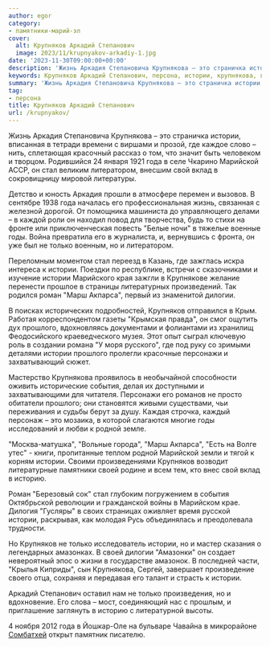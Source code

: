```yaml
---
author: egor
category:
- памятники-марий-эл
cover:
  alt: Крупняков Аркадий Степанович
  image: 2023/11/krupnyakov-arkadiy-1.jpg
date: '2023-11-30T09:00:00+00:00'
description: 'Жизнь Аркадия Степановича Крупнякова – это страничка истории, вписанная в тетради времени с виршами и прозой, где каждое слово – нить, сплетающая...'
keywords: Крупняков Аркадий Степанович, персона, истории, крупнякова, года, стал, только, крупняков, прошлого, жизнь, аркадия, это, марийской, литератором, свой, вклад, годы
summary: 'Жизнь Аркадия Степановича Крупнякова – это страничка истории, вписанная в тетради времени с виршами и прозой, где каждое слово – нить, сплетающая...'
tag:
- персона
title: Крупняков Аркадий Степанович
url: /krupnyakov/
---
```


Жизнь Аркадия Степановича Крупнякова – это страничка истории, вписанная в тетради времени с виршами и прозой, где каждое слово – нить, сплетающая красочный рассказ о том, что значит быть человеком и творцом. Родившийся 24 января 1921 года в селе Чкарино Марийской АССР, он стал великим литератором, внесшим свой вклад в сокровищницу мировой литературы.

Детство и юность Аркадия прошли в атмосфере перемен и вызовов. В сентябре 1938 года началась его профессиональная жизнь, связанная с железной дорогой. От помощника машиниста до управляющего делами – в каждой роли он находил повод для творчества, будь то стихи на фронте или приключенческая повесть "Белые ночи" в тяжелые военные годы. Война превратила его в журналиста, и, вернувшись с фронта, он уже был не только военным, но и литератором.

Переломным моментом стал переезд в Казань, где зажглась искра интереса к истории. Поездки по республике, встречи с сказочниками и изучение истории Марийского края зажгли в Крупнякове желание перенести прошлое в страницы литературных произведений. Так родился роман "Марш Акпарса", первый из знаменитой дилогии.

В поисках исторических подробностей, Крупняков отправился в Крым. Работая корреспондентом газеты "Крымская правда", он смог ощутить дух прошлого, вдохновляясь документами и фолиантами из хранилищ Феодосийского краеведческого музея. Этот опыт сыграл ключевую роль в создании романа "У моря русского", где под руку со зримыми деталями истории прошлого пролегли красочные персонажи и захватывающий сюжет.

Мастерство Крупнякова проявилось в необычайной способности оживить исторические события, делая их доступными и захватывающими для читателя. Персонажи его романов не просто обитатели прошлого; они становятся живыми существами, чьи переживания и судьбы берут за душу. Каждая строчка, каждый персонаж – это мозаика, в которой слагаются многие годы исследований и любви к родной земле.

"Москва\-матушка", "Вольные города", "Марш Акпарса", "Есть на Волге утес" \- книги, пропитанные теплом родной Марийской земли и тягой к корням истории. Своими произведениями Крупняков возводит литературные памятники своей родине и всем тем, кто внес свой вклад в историю.

Роман "Березовый сок" стал глубоким погружением в события Октябрьской революции и гражданской войны в Марийском крае. Дилогия "Гусляры" в своих страницах оживляет время русской истории, раскрывая, как молодая Русь объединялась и преодолевала трудности.

Но Крупняков не только исследователь истории, но и мастер сказания о легендарных амазонках. В своей дилогии "Амазонки" он создает невероятный эпос о жизни в государстве амазонок. В последней части, "Крылья Киприды", сын Крупнякова, Сергей, завершает произведение своего отца, сохраняя и передавая его талант и страсть к истории.

Аркадий Степанович оставил нам не только произведения, но и вдохновение. Его слова – мост, соединяющий нас с прошлым, и приглашение заглянуть в историю с литературной высоты.

4 ноября 2012 года в Йошкар-Оле на бульваре Чавайна в микрорайоне [Сомбатхей](/sombathej/) открыт памятник писателю.